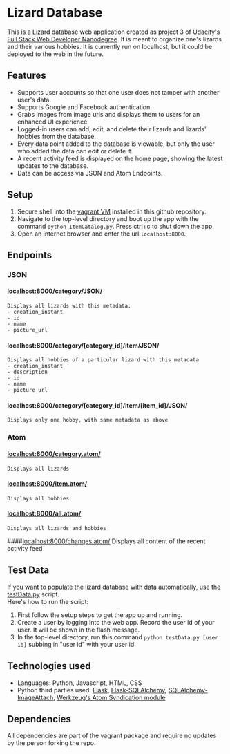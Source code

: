 # Lizard Database
This is a Lizard database web application created as project 3 of [Udacity's Full Stack Web Developer Nanodegree](https://www.udacity.com/course/full-stack-web-developer-nanodegree--nd004).  It is meant to organize one's lizards and their various hobbies.  It is currently run on localhost, but it could be deployed to the web in the future.

## Features
* Supports user accounts so that one user does not tamper with another user's data.
* Supports Google and Facebook authentication.
* Grabs images from image urls and displays them to users for an enhanced UI experience.
* Logged-in users can add, edit, and delete their lizards and lizards' hobbies from the database.
* Every data point added to the database is viewable, but only the user who added the data can edit or delete it.
* A recent activity feed is displayed on the home page, showing the latest updates to the database.
* Data can be access via JSON and Atom Endpoints.

## Setup
1. Secure shell into the [vagrant VM](https://www.vagrantup.com/docs/getting-started/) installed in this github repository.
2. Navigate to the top-level directory and boot up the app with the command `python ItemCatalog.py`. Press ctrl+c to shut down the app.
3. Open an internet browser and enter the url `localhost:8000`.

## Endpoints
### JSON
#### [localhost:8000/category/JSON/](localhost:8000/category/JSON/)
    Displays all lizards with this metadata:
    - creation_instant
    - id
    - name
    - picture_url
#### localhost:8000/category/\[category_id\]/item/JSON/
    Displays all hobbies of a particular lizard with this metadata
    - creation_instant
    - description
    - id
    - name
    - picture_url
#### localhost:8000/category/\[category_id\]/item/\[item_id\]/JSON/
    Displays only one hobby, with same metadata as above
### Atom
#### [localhost:8000/category.atom/](localhost:8000/category.atom/)
    Displays all lizards
#### [localhost:8000/item.atom/](localhost:8000/item.atom/)
    Displays all hobbies
#### [localhost:8000/all.atom/](localhost:8000/all.atom/)
    Displays all lizards and hobbies
####[localhost:8000/changes.atom/](localhost:8000/changes.atom/)
    Displays all content of the recent activity feed

## Test Data
If you want to populate the lizard database with data automatically, use the [testData.py](https://github.com/snackattas/ItemCatalog/blob/master/testData.py)  script.  
Here's how to run the script:
1. First follow the setup steps to get the app up and running.
2. Create a user by logging into the web app.  Record the user id of your user.  It will be shown in the flash message.
3. In the top-level directory, run this command `python testData.py [user id]` subbing in "user id" with your user id.

## Technologies used
* Languages: Python, Javascript, HTML, CSS
* Python third parties used: [Flask](http://flask.pocoo.org/docs/0.10/), [Flask-SQLAlchemy](http://flask-sqlalchemy.pocoo.org/2.1/), [SQLAlchemy-ImageAttach](http://sqlalchemy-imageattach.readthedocs.org/en/stable/index.html), [Werkzeug's Atom Syndication module](http://werkzeug.pocoo.org/docs/0.11/contrib/atom/)

## Dependencies
All dependencies are part of the vagrant package and require no updates by the person forking the repo.
